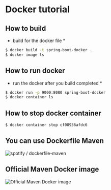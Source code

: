 # Docker tutorial

## How to build 
* build for the docker file *
```bash
$ docker build -t spring-boot-docker .
$ docker image ls
```

## How to run docker
* run the docker after you build completed *
```bash
$ docker run -p 9000:8080 spring-boot-docker
$ docker container ls
```

## How to stop docker container
```bash
$ docker container stop cf08936afdc6
```

## You can use Dockerfile Maven
![spotify / dockerfile-maven](https://github.com/spotify/dockerfile-maven)

## Official Maven Docker image
![Official Maven Docker image](https://hub.docker.com/_/maven/)